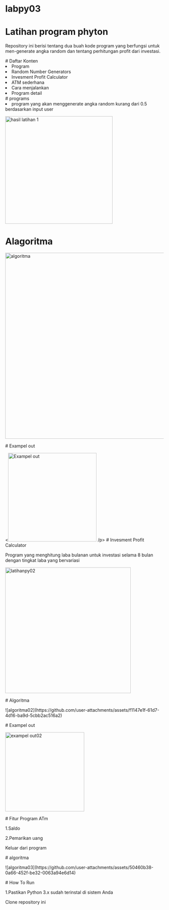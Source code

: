 # labpy03
# Latihan program phyton 
<p>Repository ini berisi tentang dua buah kode program yang berfungsi untuk men-generate angka random dan tentang perhitungan profit dari investasi.</p>
# Daftar Konten 
<li> Program</li>
<li>Random Number Generators</li>
<li>Invesment Profit Calculator</li>
<li>ATM sederhana</li>
<li>Cara menjalankan</li>
<li>Program detail</li>
# programs 
<li>program yang akan menggenerate angka random kurang dari 0.5 berdasarkan input user</li>
<p><img width="341" alt="hasil latihan 1" src="https://github.com/user-attachments/assets/918cc69f-82ce-4128-8d5b-f8c3c0fd72fc"></p>

# Alagoritma
<p><img width="590" alt="algoritma" src="https://github.com/user-attachments/assets/5079121a-fc69-424d-94c5-a06de5622201">
</p>
# Exampel out
<p><<img width="281" alt="Exampel out" src="https://github.com/user-attachments/assets/fba5c4c4-e4f6-4bef-9f4a-7c5075ebf75a">
/p>
# Invesment Profit Calculator
<p>Program yang menghitung laba bulanan untuk investasi selama 8 bulan dengan tingkat laba yang bervariasi</p>
<p><img width="399" alt="latihanpy02" src="https://github.com/user-attachments/assets/02a05686-0a14-418d-a2d2-94680639df04">
</p>
# Algoritma
<p>![algoritma02](https://github.com/user-attachments/assets/f1147e1f-61d7-4d16-ba9d-5cbb2ac516a2)
</p>
# Exampel out 
<p><img width="251" alt="exampel out02" src="https://github.com/user-attachments/assets/14f2ee57-02f9-44c6-9bff-f128aa648ebe">
</p>
# Fitur Program ATm
<p>1.Saldo</p>
<p>2.Pemarikan uang</p>
<p>Keluar dari program</p>
# algoritma 
<p>![algoritma03](https://github.com/user-attachments/assets/50460b38-0a66-452f-be32-0063a94e6d14)
</p>
# How To Run 
<p>1.Pastikan Python 3.x sudah terinstal di sistem Anda</p>
<P>Clone repository ini</P>






